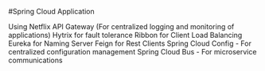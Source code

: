 #Spring Cloud Application 


Using Netflix API Gateway (For centralized logging and monitoring of applications)
Hytrix for fault tolerance
Ribbon for Client Load Balancing
Eureka for Naming Server
Feign for Rest Clients
Spring Cloud Config - For centralized configuration management
Spring Cloud Bus - For microservice communications
